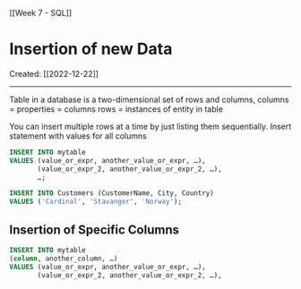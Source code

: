 [[Week 7 - SQL]]

# Insertion of new Data
Created:  [[2022-12-22]]

---
Table in a database is a two-dimensional set of rows and columns, 
columns = properties = columns 
rows = instances of entity in  table 

You can insert multiple rows at a time by just listing them sequentially.
Insert statement with values for all columns
```SQL
INSERT INTO mytable
VALUES (value_or_expr, another_value_or_expr, …),
       (value_or_expr_2, another_value_or_expr_2, …),
       …;
```

```SQL
INSERT INTO Customers (CustomerName, City, Country)
VALUES ('Cardinal', 'Stavanger', 'Norway');
```


## Insertion of Specific Columns
```SQL
INSERT INTO mytable
(column, another_column, …)
VALUES (value_or_expr, another_value_or_expr, …),
       (value_or_expr_2, another_value_or_expr_2, …),
```














